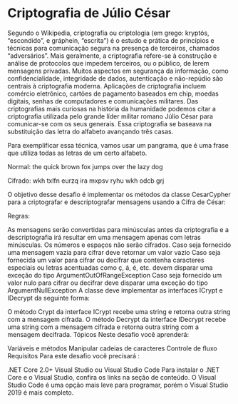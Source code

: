 # Criptografia de Júlio César

Segundo o Wikipedia, criptografia ou criptologia (em grego: kryptós, “escondido”, e gráphein, “escrita”) é o estudo e prática de princípios e técnicas para comunicação segura na presença de terceiros, chamados “adversários”. Mais geralmente, a criptografia refere-se à construção e análise de protocolos que impedem terceiros, ou o público, de lerem mensagens privadas. Muitos aspectos em segurança da informação, como confidencialidade, integridade de dados, autenticação e não-repúdio são centrais à criptografia moderna. Aplicações de criptografia incluem comércio eletrônico, cartões de pagamento baseados em chip, moedas digitais, senhas de computadores e comunicações militares. Das criptografias mais curiosas na história da humanidade podemos citar a criptografia utilizada pelo grande líder militar romano Júlio César para comunicar-se com os seus generais. Essa criptografia se baseava na substituição das letra do alfabeto avançando três casas.

Para exemplificar essa técnica, vamos usar um pangrama, que é uma frase que utiliza todas as letras de um certo alfabeto.

Normal:  the quick brown fox jumps over the lazy dog

Cifrado: wkh txlfn eurzq ira mxpsv ryhu wkh odcb grj

O objetivo desse desafio é implementar os métodos da classe CesarCypher para a criptografar e descriptografar mensagens usando a Cifra de César:

Regras:

As mensagens serão convertidas para minúsculas antes da criptografia e a descriptografia irá resultar em uma mensagem apenas com letras minúsculas.
Os números e espaços não serão cifrados.
Caso seja fornecido uma mensagem vazia para cifrar deve retornar um valor vazio
Caso seja fornecida um valor para cifrar ou decifrar que contenha caracteres especiais ou letras acentuadas como ç, á, é, etc. devem disparar uma exceção do tipo ArgumentOutOfRangeException
Caso seja fornecido um valor nulo para cifrar ou decifrar deve disparar uma exceção do tipo ArgumentNullException
A classe deve implementar as interfaces ICrypt e IDecrypt da seguinte forma:

O método Crypt da interface ICrypt recebe uma string e retorna outra string com a mensagem cifrada.
O método Decrypt da interface IDecrypt recebe uma string com a mensagem cifrada e retorna outra string com a mensagem decifrada.
Tópicos
Neste desafio você aprenderá:

Variáveis e métodos
Manipular cadeias de caracteres
Controle de fluxo
Requisitos
​Para este desafio você precisará :

.NET Core 2.0+
Visual Studio ou Visual Studio Code
Para instalar o .NET Core e o Visual Studio, confira os links na seção de conteúdo. O Visual Studio Code é uma opção mais leve para programar, porém o Visual Studio 2019 é mais completo.

